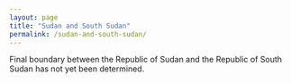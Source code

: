 ```yaml
---
layout: page
title: "Sudan and South Sudan"
permalink: /sudan-and-south-sudan/
---
```


Final boundary between the Republic of Sudan and the Republic of South Sudan has not yet been determined.
